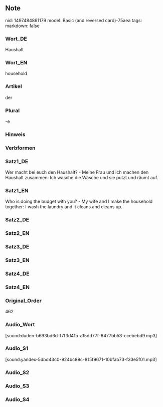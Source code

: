 ## Note
nid: 1497484861179
model: Basic (and reversed card)-75aea
tags: 
markdown: false

### Wort_DE
Haushalt

### Wort_EN
household

### Artikel
der

### Plural
-e

### Hinweis


### Verbformen


### Satz1_DE
Wer macht bei euch den Haushalt? - Meine Frau und ich machen den Haushalt zusammen: Ich wasche die Wäsche und sie putzt und räumt auf.

### Satz1_EN
Who is doing the budget with you? - My wife and I make the household together: I wash the laundry and it cleans and cleans up.

### Satz2_DE


### Satz2_EN


### Satz3_DE


### Satz3_EN


### Satz4_DE


### Satz4_EN


### Original_Order
462

### Audio_Wort
[sound:duden-b693bd6d-f7f3d41b-a15dd77f-6477bb53-ccebebd9.mp3]

### Audio_S1
[sound:yandex-5dbd43c0-924bc89c-815f9671-10bfab73-f33e5f01.mp3]

### Audio_S2


### Audio_S3


### Audio_S4

